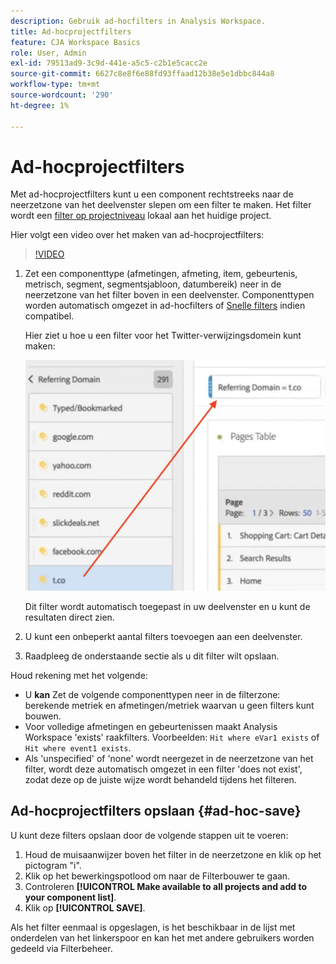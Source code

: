 ```yaml
---
description: Gebruik ad-hocfilters in Analysis Workspace.
title: Ad-hocprojectfilters
feature: CJA Workspace Basics
role: User, Admin
exl-id: 79513ad9-3c9d-441e-a5c5-c2b1e5cacc2e
source-git-commit: 6627c8e8f6e88fd93ffaad12b38e5e1dbbc844a8
workflow-type: tm+mt
source-wordcount: '290'
ht-degree: 1%

---
```


# Ad-hocprojectfilters

Met ad-hocprojectfilters kunt u een component rechtstreeks naar de neerzetzone van het deelvenster slepen om een filter te maken. Het filter wordt een [filter op projectniveau](https://experienceleague.adobe.com/docs/analytics-platform/using/cja-components/cja-filters/quick-filters.html) lokaal aan het huidige project.

Hier volgt een video over het maken van ad-hocprojectfilters:

>[!VIDEO](https://video.tv.adobe.com/v/23978/?quality=12)


1. Zet een componenttype (afmetingen, afmeting, item, gebeurtenis, metrisch, segment, segmentsjabloon, datumbereik) neer in de neerzetzone van het filter boven in een deelvenster. Componenttypen worden automatisch omgezet in ad-hocfilters of [Snelle filters](/help/components/filters/quick-filters.md) indien compatibel.

   Hier ziet u hoe u een filter voor het Twitter-verwijzingsdomein kunt maken:

   ![](assets/ad-hoc1.png)

   Dit filter wordt automatisch toegepast in uw deelvenster en u kunt de resultaten direct zien.

1. U kunt een onbeperkt aantal filters toevoegen aan een deelvenster.
1. Raadpleeg de onderstaande sectie als u dit filter wilt opslaan.

Houd rekening met het volgende:

* U **kan** Zet de volgende componenttypen neer in de filterzone: berekende metriek en afmetingen/metriek waarvan u geen filters kunt bouwen.
* Voor volledige afmetingen en gebeurtenissen maakt Analysis Workspace &#39;exists&#39; raakfilters. Voorbeelden: `Hit where eVar1 exists` of `Hit where event1 exists`.
* Als &#39;unspecified&#39; of &#39;none&#39; wordt neergezet in de neerzetzone van het filter, wordt deze automatisch omgezet in een filter &#39;does not exist&#39;, zodat deze op de juiste wijze wordt behandeld tijdens het filteren.

## Ad-hocprojectfilters opslaan {#ad-hoc-save}

U kunt deze filters opslaan door de volgende stappen uit te voeren:

1. Houd de muisaanwijzer boven het filter in de neerzetzone en klik op het pictogram &quot;i&quot;.
1. Klik op het bewerkingspotlood om naar de Filterbouwer te gaan.
1. Controleren **[!UICONTROL Make available to all projects and add to your component list]**.
1. Klik op **[!UICONTROL SAVE]**.

Als het filter eenmaal is opgeslagen, is het beschikbaar in de lijst met onderdelen van het linkerspoor en kan het met andere gebruikers worden gedeeld via Filterbeheer.


